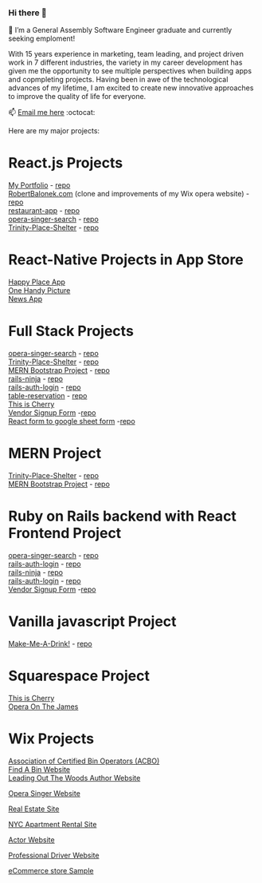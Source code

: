 ### Hi there 👋   

🌱 I’m a General Assembly Software Engineer graduate and currently seeking emploment!

With 15 years experience in marketing, team leading, and project driven work in 7 different industries, the variety in my career development has given me the opportunity to see multiple perspectives when building apps and copmpleting projects. Having been in awe of the technological advances of my lifetime, I am excited to create new innovative approaches to improve the quality of life for everyone.



📫 
[Email me here](mailto:roebrtbalonek@gmail.com?subject=[GitHub]%20Source%20Han%20Sans)   :octocat: 

Here are my major projects:

# React.js Projects
[My Portfolio](https://www.robertbalonek.dev) - [repo](https://github.com/rbalonek/dev_portfolio) <br />
[RobertBalonek.com](https://www.robertbalonek.com) (clone and improvements of my Wix opera website) - [repo](https://github.com/rbalonek/new-opera-site)  <br />
[restaurant-app](https://balonek-restaurant-app.netlify.app/LiveMenu) - [repo](https://github.com/rbalonek/Restaurant-App)  <br />
[opera-singer-search](https://opera-singer-search.netlify.app/operas) - [repo](https://github.com/rbalonek/opera-singer-search)  <br />
[Trinity-Place-Shelter](https://trinity-place-shelter.netlify.app/) - [repo](https://github.com/rbalonek/trinity-place-shelter)  <br />

# React-Native Projects in App Store
[Happy Place App](https://apps.apple.com/us/app/happy-space/id1544516931) <br />
[One Handy Picture](https://apps.apple.com/us/app/one-handy-picture/id1592847707) <br />
[News App](https://github.com/rbalonek/react-native-news-app) <br />

# Full Stack Projects
[opera-singer-search](https://opera-singer-search.netlify.app/operas) - [repo](https://github.com/rbalonek/opera-singer-search)  <br />
[Trinity-Place-Shelter](https://trinity-place-shelter.netlify.app/) - [repo](https://github.com/rbalonek/trinity-place-shelter)  <br />
[MERN Bootstrap Project](https://mern-bootstrap-portfolio.netlify.app/) - [repo](https://github.com/rbalonek/mern-bootstrap-project) <br />
[rails-ninja](https://rails-ninja.netlify.app/) - [repo](https://github.com/rbalonek/rails-ninja-dojo)<br />
[rails-auth-login](https://rails-auth-boilerplate.netlify.app/) - [repo](https://github.com/rbalonek/Rails-Auth-Boilerplate) <br />
[table-reservation](https://reserve-table.netlify.app/) - [repo](https://github.com/rbalonek/reserve-table-app) <br />
[This is Cherry](https://cherry-site.netlify.app/) <br />
[Vendor Signup Form](https://signup-template.netlify.app/) -[repo](https://github.com/rbalonek/Signup_Template)<br/>
[React form to google sheet form](https://react-google-sheet-form.netlify.app/) -[repo](https://github.com/rbalonek/google-sheets-react-form)<br/>

# MERN Project

[Trinity-Place-Shelter](https://trinity-place-shelter.netlify.app/) - [repo](https://github.com/rbalonek/trinity-place-shelter)  <br />
[MERN Bootstrap Project](https://mern-bootstrap-portfolio.netlify.app/) - [repo](https://github.com/rbalonek/mern-bootstrap-project) <br />

# Ruby on Rails backend with React Frontend Project
[opera-singer-search](https://opera-singer-search.netlify.app/operas) - [repo](https://github.com/rbalonek/opera-singer-search)  <br />
[rails-auth-login](https://rails-auth-boilerplate.netlify.app/) - [repo](https://github.com/rbalonek/Rails-Auth-Boilerplate) <br />
[rails-ninja](https://rails-ninja.netlify.app/) - [repo](https://github.com/rbalonek/rails-ninja-dojo)<br />
[rails-auth-login](https://rails-auth-boilerplate.netlify.app/) - [repo](https://github.com/rbalonek/Rails-Auth-Boilerplate) <br />
[Vendor Signup Form](https://signup-template.netlify.app/) -[repo](https://github.com/rbalonek/Signup_Template)<br/>
# Vanilla javascript Project
[Make-Me-A-Drink!](https://rbalonek.github.io/cocktail-helper/) - [repo](https://github.com/rbalonek/cocktail-helper)  <br />

# Squarespace Project
[This is Cherry](https://cherry-site.netlify.app/) <br />
[Opera On The James](https://www.operaonthejames.org/)

# Wix Projects
[Association of Certified Bin Operators (ACBO)](https://www.bincertified.org/) <br />
[Find A Bin Website](https://www.findabin.com/) <br />
[Leading Out The Woods Author Website](https://www.leadingoutthewoods.com/)

[Opera Singer Website](https://robertbalonek.wixsite.com/robertbalonek)

[Real Estate Site](https://editor.wix.com/html/editor/web/renderer/external_preview/document/1803c882-7e75-4412-a732-083e2e89556c?metaSiteId=2c898d4d-d5e5-4d56-925a-9ddba2da5e45)

[NYC Apartment Rental Site](https://editor.wix.com/html/editor/web/renderer/external_preview/document/12ec47ff-e66f-c81c-e470-861ef57eb1fd?metaSiteId=12ec47ff-e9fe-680f-59b9-ca78fee02c6a)

[Actor Website](https://editor.wix.com/html/editor/web/renderer/external_preview/document/12ed9afa-3377-45d5-9c77-043f8e8c9538?metaSiteId=12ed9afa-42bd-797b-6d7e-1ca0e81e39b0)

[Professional Driver Website](https://editor.wix.com/html/editor/web/renderer/external_preview/document/b4479f93-0231-4d01-93c9-e52cb777ac76?metaSiteId=5f0b687d-b5c7-4660-97c4-b9b7430fe9d1)

[eCommerce store Sample](https://editor.wix.com/html/editor/web/renderer/external_preview/document/fde71b1a-6147-4446-961c-86f16cc8c208?metaSiteId=d5301a34-7eb5-4eb7-a4b7-96746bfad027)

